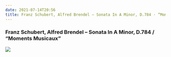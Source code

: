 ```yaml
---
date: 2021-07-14T20:56
title: Franz Schubert, Alfred Brendel – Sonata In A Minor, D.784 · “Moments Musicaux”
---
```

### Franz Schubert, Alfred Brendel – Sonata In A Minor, D.784 / “Moments Musicaux”
[![](https://img.discogs.com/3PCJQp3WCahs-ycQW06uS_gZVzY=/fit-in/600x590/filters:strip_icc():format(jpeg):mode_rgb():quality(90)/discogs-images/R-5199666-1543409138-1491.jpeg.jpg)][1]

[1]: https://www.discogs.com/release/5199666
